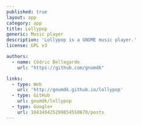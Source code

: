 ```yaml
---
published: true
layout: app
category: app
title: Lollypop
generic: Music player
description: 'Lollypop is a GNOME music player.'
license: GPL v3

authors: 
  - name: Cédric Bellegarde
    url: "https://github.com/gnumdk"

links:
  - type: Web
    url: 'http://gnumdk.github.io/lollypop'
  - type: GitHub
    url: gnumdk/lollypop
  - type: Google+
    url: 104349425299854550670/posts
---
```

